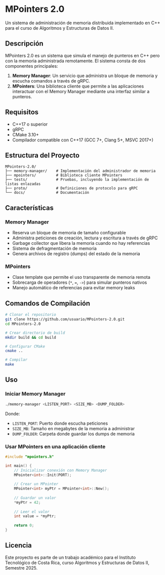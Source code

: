 # MPointers 2.0

Un sistema de administración de memoria distribuida implementado en C++ para el curso de Algoritmos y Estructuras de Datos II.

## Descripción

MPointers 2.0 es un sistema que simula el manejo de punteros en C++ pero con la memoria administrada remotamente. El sistema consta de dos componentes principales:

1. **Memory Manager**: Un servicio que administra un bloque de memoria y escucha comandos a través de gRPC.
2. **MPointers**: Una biblioteca cliente que permite a las aplicaciones interactuar con el Memory Manager mediante una interfaz similar a punteros.

## Requisitos

- C++17 o superior
- gRPC
- CMake 3.10+
- Compilador compatible con C++17 (GCC 7+, Clang 5+, MSVC 2017+)

## Estructura del Proyecto

```
MPointers-2.0/
├── memory-manager/    # Implementación del administrador de memoria
├── mpointers/         # Biblioteca cliente MPointers
├── tests/             # Pruebas, incluyendo la implementación de listas enlazadas
├── proto/             # Definiciones de protocolo para gRPC
└── docs/              # Documentación
```

## Características

### Memory Manager

- Reserva un bloque de memoria de tamaño configurable
- Administra peticiones de creación, lectura y escritura a través de gRPC
- Garbage collector que libera la memoria cuando no hay referencias
- Sistema de defragmentación de memoria
- Genera archivos de registro (dumps) del estado de la memoria

### MPointers

- Clase template que permite el uso transparente de memoria remota
- Sobrecarga de operadores (`*`, `=`, `->`) para simular punteros nativos
- Manejo automático de referencias para evitar memory leaks

## Comandos de Compilación

```bash
# Clonar el repositorio
git clone https://github.com/usuario/MPointers-2.0.git
cd MPointers-2.0

# Crear directorio de build
mkdir build && cd build

# Configurar CMake
cmake ..

# Compilar
make
```

## Uso

### Iniciar Memory Manager

```bash
./memory-manager <LISTEN_PORT> <SIZE_MB> <DUMP_FOLDER>
```

Donde:
- `LISTEN_PORT`: Puerto donde escucha peticiones
- `SIZE_MB`: Tamaño en megabytes de la memoria a administrar
- `DUMP_FOLDER`: Carpeta donde guardar los dumps de memoria

### Usar MPointers en una aplicación cliente

```cpp
#include "mpointers.h"

int main() {
    // Inicializar conexión con Memory Manager
    MPointer<int>::Init(PORT);
    
    // Crear un MPointer
    MPointer<int> myPtr = MPointer<int>::New();
    
    // Guardar un valor
    *myPtr = 42;
    
    // Leer el valor
    int value = *myPtr;
    
    return 0;
}
```

## Licencia

Este proyecto es parte de un trabajo académico para el Instituto Tecnológico de Costa Rica, curso Algoritmos y Estructuras de Datos II, Semestre 2025.
